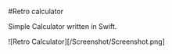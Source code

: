 #Retro calculator

Simple Calculator written in Swift.

![Retro Calculator][/Screenshot/Screenshot.png]